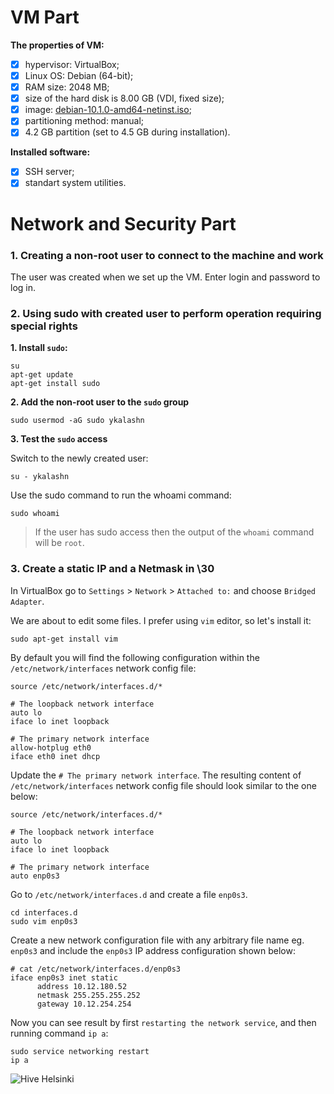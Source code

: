 # VM Part
**The properties of VM:**
- [x] hypervisor: VirtualBox; 
- [x] Linux OS: Debian (64-bit);
- [x] RAM size: 2048 MB;
- [x] size of the hard disk is 8.00 GB (VDI, fixed size);
- [x] image: [debian-10.1.0-amd64-netinst.iso](https://www.debian.org/distrib/);
- [x] partitioning method: manual;
- [x] 4.2 GB partition (set to 4.5 GB during installation).

**Installed software:**
- [x] SSH server;
- [x] standart system utilities.
# Network and Security Part
### 1. Creating a non-root user to connect to the machine and work
The user was created when we set up the VM. Enter login and password to log in.
### 2. Using sudo with created user to perform operation requiring special rights
**1. Install `sudo`:**
```
su
apt-get update
apt-get install sudo
```
**2. Add the non-root user to the `sudo` group**
```
sudo usermod -aG sudo ykalashn
```
**3. Test the `sudo` access**

Switch to the newly created user:
```
su - ykalashn
```
Use the sudo command to run the whoami command:
```
sudo whoami
```
> If the user has sudo access then the output of the `whoami` command will be 
`root`.
### 3. Create a static IP and a Netmask in \30
In VirtualBox go to `Settings` > `Network` > `Attached to:` and choose `Bridged Adapter`.

We are about to edit some files. I prefer using `vim` editor, so let's install it:
```
sudo apt-get install vim
``` 
By default you will find the following configuration within the `/etc/network/interfaces` network config file:
```
source /etc/network/interfaces.d/*

# The loopback network interface
auto lo
iface lo inet loopback

# The primary network interface
allow-hotplug eth0
iface eth0 inet dhcp
```
Update the `# The primary network interface`. The resulting content of `/etc/network/interfaces` network config file should look similar to the one below:
```
source /etc/network/interfaces.d/*

# The loopback network interface
auto lo
iface lo inet loopback

# The primary network interface
auto enp0s3
```
Go to `/etc/network/interfaces.d` and create a file `enp0s3`. 
```
cd interfaces.d
sudo vim enp0s3
```
Create a new network configuration file with any arbitrary file name eg. `enp0s3` and include the `enp0s3` IP address configuration shown below:
```
# cat /etc/network/interfaces.d/enp0s3
iface enp0s3 inet static
      address 10.12.180.52
      netmask 255.255.255.252
      gateway 10.12.254.254
 ```
 Now you can see result by first `restarting the network service`, and then running command `ip a`:
 ```
 sudo service networking restart
 ip a
 ```







![Hive Helsinki](https://miro.medium.com/max/3200/1*IszpKRN_x7RbKDClj6oqhQ.png)


